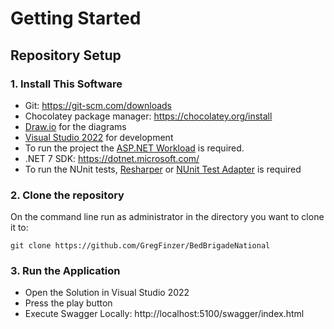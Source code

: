 # Getting Started

## Repository Setup

### 1.  Install This Software
* Git:  https://git-scm.com/downloads
* Chocolatey package manager:  https://chocolatey.org/install
* <a href="https://community.chocolatey.org/packages/drawio" target="_blank">Draw.io</a> for the diagrams
* <a href="https://community.chocolatey.org/packages/visualstudio2022community">Visual Studio 2022</a> for development 
* To run the project the <a href="https://community.chocolatey.org/packages/visualstudio2022-workload-netweb">ASP.NET Workload</a> is required. 
* .NET 7 SDK:  https://dotnet.microsoft.com/
* To run the NUnit tests, <a href="https://www.jetbrains.com/resharper/">Resharper</a> or <a href="https://marketplace.visualstudio.com/items?itemName=NUnitDevelopers.NUnit3TestAdapter">NUnit Test Adapter</a> is required

### 2.  Clone the repository
On the command line run as administrator in the directory you want to clone it to:

```dos
git clone https://github.com/GregFinzer/BedBrigadeNational
```

### 3. Run the Application
* Open the Solution in Visual Studio 2022
* Press the play button
* Execute Swagger Locally:  http://localhost:5100/swagger/index.html
    
